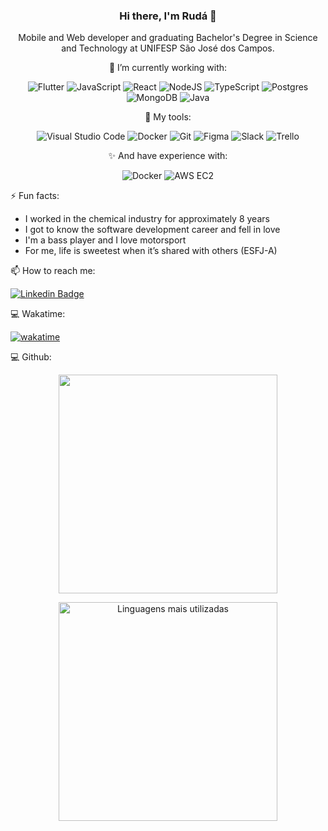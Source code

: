 <div align='center'>
 
 
 ### Hi there, I'm Rudá 👋

Mobile and Web developer and graduating Bachelor's Degree in Science and Technology at UNIFESP
São José dos Campos.

🔭 I’m currently working with:

![Flutter](https://img.shields.io/badge/Flutter-%2302569B.svg?style=for-the-badge&logo=Flutter&logoColor=white)
![JavaScript](https://img.shields.io/badge/javascript-%23323330.svg?style=for-the-badge&logo=javascript&logoColor=%23F7DF1E)
![React](https://img.shields.io/badge/react-%2320232a.svg?style=for-the-badge&logo=react&logoColor=%2361DAFB)
![NodeJS](https://img.shields.io/badge/node.js-6DA55F?style=for-the-badge&logo=node.js&logoColor=white)
![TypeScript](https://img.shields.io/badge/typescript-%23007ACC.svg?style=for-the-badge&logo=typescript&logoColor=white)
![Postgres](https://img.shields.io/badge/postgres-%23316192.svg?style=for-the-badge&logo=postgresql&logoColor=white)
![MongoDB](https://img.shields.io/badge/MongoDB-%234ea94b.svg?style=for-the-badge&logo=mongodb&logoColor=white)
![Java](https://img.shields.io/badge/java-%23ED8B00.svg?style=for-the-badge&logo=java&logoColor=white)

:wrench: My tools:

![Visual Studio Code](https://img.shields.io/badge/Visual%20Studio%20Code-0078d7.svg?style=for-the-badge&logo=visual-studio-code&logoColor=white)
![Docker](https://img.shields.io/badge/docker-%230db7ed.svg?style=for-the-badge&logo=docker&logoColor=white)
![Git](https://img.shields.io/badge/git-%23F05033.svg?style=for-the-badge&logo=git&logoColor=white)
![Figma](https://img.shields.io/badge/figma-%23F24E1E.svg?style=for-the-badge&logo=figma&logoColor=white)
![Slack](https://img.shields.io/badge/Slack-4A154B?style=for-the-badge&logo=slack&logoColor=white)
![Trello](https://img.shields.io/badge/Trello-%23026AA7.svg?style=for-the-badge&logo=Trello&logoColor=white)
 
✨ And have experience with:

![Docker](https://img.shields.io/badge/docker-%230db7ed.svg?style=for-the-badge&logo=docker&logoColor=white)
![AWS EC2](https://img.shields.io/badge/AWS-%23FF9900.svg?style=for-the-badge&logo=amazon-aws&logoColor=white)
</div>
 
⚡ Fun facts:

- I worked in the chemical industry for approximately 8 years
- I got to know the software development career and fell in love
- I'm a bass player and I love motorsport
- For me, life is sweetest when it’s shared with others (ESFJ-A)

📫 How to reach me:

[![Linkedin Badge](https://img.shields.io/badge/-LinkedIn-blue?style=flat-square&logo=Linkedin&logoColor=white&link=https://www.linkedin.com/in/ruda-rabello-da-silva/)](https://www.linkedin.com/in/ruda-rabello-da-silva//)


:computer: Wakatime:

[![wakatime](https://wakatime.com/badge/user/de09b70b-8675-4e1f-aed3-9a30ac245a48.svg)](https://wakatime.com/@de09b70b-8675-4e1f-aed3-9a30ac245a48)

:computer: Github:

<p align='center'>
  <a href="#"><img src="https://github-readme-stats.vercel.app/api?username=rudarabello&show_icons=true&count_private=true&theme=light" width="350">
 </a>
</p>

<p align='center'>
  <a href="#"><img src="https://github-readme-stats.vercel.app/api/top-langs/?username=rudarabello&layout=compact&theme=light&hide_border=true&cache_seconds=2000" title="Linguagens mais utilizadas" alt="Linguagens mais utilizadas" width="350">
 </a>
</p>

<!--START_SECTION:waka-->


<!--END_SECTION:waka-->


